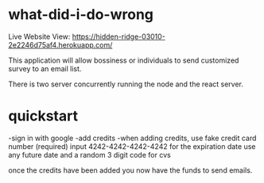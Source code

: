 # what-did-i-do-wrong
Live Website View: 
https://hidden-ridge-03010-2e2246d75af4.herokuapp.com/

This application will allow bossiness or individuals to send customized survey to an email list.

There is two server concurrently running the node and the react server.

# quickstart
-sign in with google
-add credits 
-when adding credits, use fake credit card number (required) input 4242-4242-4242-4242  for the expiration date use any future date and a random 3 digit code for cvs

once the credits have been added you now have the funds to send emails. 
